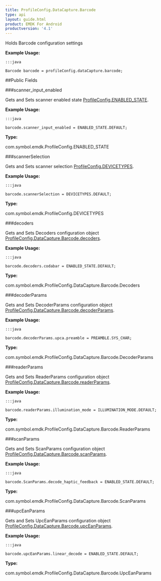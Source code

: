 ```yaml
---
title: ProfileConfig.DataCapture.Barcode
type: api
layout: guide.html
product: EMDK For Android
productversion: '4.1'
---
```



Holds Barcode configuration settings
 
 

**Example Usage:**
	
	:::java
	
	Barcode barcode = profileConfig.dataCapture.barcode;
	


##Public Fields

###scanner_input_enabled

Gets and Sets scanner enabled state  [ ProfileConfig.ENABLED_STATE](../ProfileConfig-ENABLED_STATE).
 
 

**Example Usage:**
	
	:::java
	
	barcode.scanner_input_enabled = ENABLED_STATE.DEFAULT;
	


**Type:**

com.symbol.emdk.ProfileConfig.ENABLED_STATE

###scannerSelection

Gets and Sets scanner selection [ ProfileConfig.DEVICETYPES](../ProfileConfig-DEVICETYPES).
 
 

**Example Usage:**
	
	:::java
	
	barcode.scannerSelection = DEVICETYPES.DEFAULT;
	


**Type:**

com.symbol.emdk.ProfileConfig.DEVICETYPES

###decoders

Gets and Sets Decoders configuration object [ ProfileConfig.DataCapture.Barcode.decoders](../ProfileConfig-DataCapture-Barcode#decoders).
 
 

**Example Usage:**
	
	:::java
	
	barcode.decoders.codabar = ENABLED_STATE.DEFAULT;
	


**Type:**

com.symbol.emdk.ProfileConfig.DataCapture.Barcode.Decoders

###decoderParams

Gets and Sets DecoderParams configuration object [ ProfileConfig.DataCapture.Barcode.decoderParams](../ProfileConfig-DataCapture-Barcode#decoderparams).
 
 

**Example Usage:**
	
	:::java
	
	barcode.decoderParams.upca.preamble = PREAMBLE.SYS_CHAR;
	


**Type:**

com.symbol.emdk.ProfileConfig.DataCapture.Barcode.DecoderParams

###readerParams

Gets and Sets ReaderParams configuration object [ ProfileConfig.DataCapture.Barcode.readerParams](../ProfileConfig-DataCapture-Barcode#readerparams).
 
 

**Example Usage:**
	
	:::java
	
	barcode.readerParams.illumination_mode = ILLUMINATION_MODE.DEFAULT;
	


**Type:**

com.symbol.emdk.ProfileConfig.DataCapture.Barcode.ReaderParams

###scanParams

Gets and Sets ScanParams configuration object [ ProfileConfig.DataCapture.Barcode.scanParams](../ProfileConfig-DataCapture-Barcode#scanparams).
 
 

**Example Usage:**
	
	:::java
	
	barcode.ScanParams.decode_haptic_feedback = ENABLED_STATE.DEFAULT;
	


**Type:**

com.symbol.emdk.ProfileConfig.DataCapture.Barcode.ScanParams

###upcEanParams

Gets and Sets UpcEanParams configuration object [ ProfileConfig.DataCapture.Barcode.upcEanParams](../ProfileConfig-DataCapture-Barcode#upceanparams).
 
 

**Example Usage:**
	
	:::java
	
	barcode.upcEanParams.linear_decode = ENABLED_STATE.DEFAULT;
	


**Type:**

com.symbol.emdk.ProfileConfig.DataCapture.Barcode.UpcEanParams












